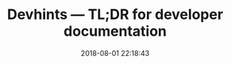 ---
title: Devhints — TL;DR for developer documentation
lede: “A ridiculous collection of web development cheatsheets”
categories: link
date: 2018-08-01 22:18:43

bookmark_of: https://devhints.io
---
